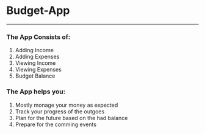 # Budget-App

---

### The App Consists of:

1. Adding Income
1. Adding Expenses
1. Viewing Income
1. Viewing Expenses
1. Budget Balance

### The App helps you:

1. Mostly monage your money as expected
1. Track your progress of the outgoes
1. Plan for the future based on the had balance
1. Prepare for the comming events

